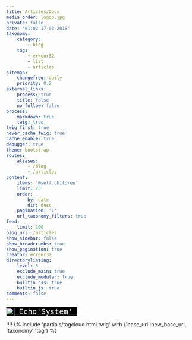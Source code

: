 ```yaml
---
title: Articles/Docs
media_order: logop.jpg
private: false
date: '01:02 17-03-2018'
taxonomy:
    category:
        - blog
    tag:
        - erreur32
        - list
        - articles
sitemap:
    changefreq: daily
    priority: 0.2
external_links:
    process: true
    title: false
    no_follow: false
process:
    markdown: true
    twig: true
twig_first: true
never_cache_twig: true
cache_enable: true
debugger: true
theme: bootstrap
routes:
    aliases:
        - /blog
        - /articles
content:
    items: '@self.children'
    limit: 25
    order:
        by: date
        dir: desc
    pagination: '1'
    url_taxonomy_filters: true
feed:
    limit: 100
blog_url: /articles
show_sidebar: false
show_breadcrumbs: true
show_pagination: true
creator: erreur32
directorylisting:
    level: 5
    exclude_main: true
    exclude_modular: true
    builtin_css: true
    builtin_js: true
comments: false
---
```


<span style="font-family: andale\ mono, monospace; font-size: 15pt;"><a href="../../rss/echosystem-actu"><span style="color: #00ff00; background-color: #000000;"><sub><img src="../../_img/colored_RSS.png" width="22" height="22" /></sub></span><span style="background-color: #000000; color: #ffffff;"> Echo'System' </span></a>&nbsp;&nbsp;</span> 
<!--
<h4>Random Article</h4>
 <a class="button" href="{{ base_url }}/random"><i class="fa fa-retweet"></i> I'm Feeling Lucky!</a>
  <h4>Search !</h4>
{% include 'partials/simplesearch_searchbox.html.twig' %}

{{ directorylisting }}
-->
!!!! {% include 'partials/tagcloud.html.twig' with {'base_url':new_base_url, 'taxonomy':'tag'} %}
